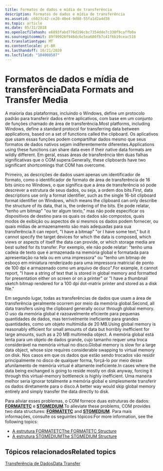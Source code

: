 ```yaml
---
title: Formatos de dados e mídia de transferência
description: Formatos de dados e mídia de transferência
ms.assetid: c6023c42-ce20-40e4-9d88-55fa1d2a4d38
ms.topic: article
ms.date: 05/31/2018
ms.openlocfilehash: e6893fabd776d196cbc7354dde7c330f9caffb0a
ms.sourcegitcommit: 89f99926f946dc6c5ea600fb7c41f6b19ceac516
ms.translationtype: MT
ms.contentlocale: pt-BR
ms.lasthandoff: 10/21/2020
ms.locfileid: "104008587"
---
```

# <a name="data-formats-and-transfer-media"></a><span data-ttu-id="d9317-103">Formatos de dados e mídia de transferência</span><span class="sxs-lookup"><span data-stu-id="d9317-103">Data Formats and Transfer Media</span></span>

<span data-ttu-id="d9317-104">A maioria das plataformas, incluindo o Windows, define um protocolo padrão para transferir dados entre aplicativos, com base em um conjunto de funções chamado de área de transferência.</span><span class="sxs-lookup"><span data-stu-id="d9317-104">Most platforms, including Windows, define a standard protocol for transferring data between applications, based on a set of functions called the clipboard.</span></span> <span data-ttu-id="d9317-105">Os aplicativos que usam essas funções podem compartilhar dados mesmo que seus formatos de dados nativos sejam indiferentemente diferentes.</span><span class="sxs-lookup"><span data-stu-id="d9317-105">Applications using these functions can share data even if their native data formats are wildly different.</span></span> <span data-ttu-id="d9317-106">Em geral, essas áreas de transferência têm duas falhas significativas que o COM supera.</span><span class="sxs-lookup"><span data-stu-id="d9317-106">Generally, these clipboards have two significant shortcomings that COM has overcome.</span></span>

<span data-ttu-id="d9317-107">Primeiro, as descrições de dados usam apenas um identificador de formato, como o identificador de formato de área de transferência de 16 bits único no Windows, o que significa que a área de transferência só pode descrever a estrutura de seus dados, ou seja, a ordem dos bits.</span><span class="sxs-lookup"><span data-stu-id="d9317-107">First, data descriptions use only a format identifier, such as the single 16-bit clipboard format identifier on Windows, which means the clipboard can only describe the structure of its data, that is, the ordering of the bits.</span></span> <span data-ttu-id="d9317-108">Ele pode relatar, "tenho um bitmap" "ou ter algum texto," mas não pode especificar os dispositivos de destino para os quais os dados são compostos, quais modos de exibição ou aspectos de si mesmos os dados podem fornecer, ou quais mídias de armazenamento são mais adequadas para sua transferência.</span><span class="sxs-lookup"><span data-stu-id="d9317-108">It can report, "I have a bitmap" "or I have some text," but it cannot specify the target devices for which the data is composed, which views or aspects of itself the data can provide, or which storage media are best suited for its transfer.</span></span> <span data-ttu-id="d9317-109">Por exemplo, ele não pode relatar: "tenho uma cadeia de texto que é armazenada na memória global e formatada para apresentação na tela ou em uma impressora" ou "tenho um bitmap de esboço em miniatura renderizado para uma impressora matricial de ponto de 100 dpi e armazenado como um arquivo de disco".</span><span class="sxs-lookup"><span data-stu-id="d9317-109">For example, it cannot report, "I have a string of text that is stored in global memory and formatted for presentation either on screen or on a printer" or "I have a thumbnail sketch bitmap rendered for a 100 dpi dot-matrix printer and stored as a disk file."</span></span>

<span data-ttu-id="d9317-110">Em segundo lugar, todas as transferências de dados que usam a área de transferência geralmente ocorrem por meio da memória global.</span><span class="sxs-lookup"><span data-stu-id="d9317-110">Second, all data transfers using the clipboard generally occur through global memory.</span></span> <span data-ttu-id="d9317-111">O uso da memória global é razoavelmente eficiente para pequenas quantidades de dados, mas terrivelmente ineficiente para grandes quantidades, como um objeto multimídia de 20 MB.</span><span class="sxs-lookup"><span data-stu-id="d9317-111">Using global memory is reasonably efficient for small amounts of data but horribly inefficient for large amounts, such as a 20 MB multimedia object.</span></span> <span data-ttu-id="d9317-112">A memória global está lenta para um objeto de dados grande, cujo tamanho requer uma troca considerável na memória virtual no disco.</span><span class="sxs-lookup"><span data-stu-id="d9317-112">Global memory is slow for a large data object, whose size requires considerable swapping to virtual memory on disk.</span></span> <span data-ttu-id="d9317-113">Nos casos em que os dados que estão sendo trocados vão residir principalmente no disco de qualquer forma, forçá-lo por meio desse afunilamento de memória virtual é altamente ineficiente.</span><span class="sxs-lookup"><span data-stu-id="d9317-113">In cases where the data being exchanged is going to reside mostly on disk anyway, forcing it through this virtual-memory bottleneck is highly inefficient.</span></span> <span data-ttu-id="d9317-114">Uma maneira melhor seria ignorar totalmente a memória global e simplesmente transferir os dados diretamente para o disco.</span><span class="sxs-lookup"><span data-stu-id="d9317-114">A better way would skip global memory entirely and simply transfer the data directly to disk.</span></span>

<span data-ttu-id="d9317-115">Para aliviar esses problemas, o COM fornece duas estruturas de dados: [**FORMATETC**](/windows/win32/api/objidl/ns-objidl-formatetc) e [**STGMEDIUM**](/windows/win32/api/objidl/ns-objidl-ustgmedium-r1).</span><span class="sxs-lookup"><span data-stu-id="d9317-115">To alleviate these problems, COM provides two data structures: [**FORMATETC**](/windows/win32/api/objidl/ns-objidl-formatetc) and [**STGMEDIUM**](/windows/win32/api/objidl/ns-objidl-ustgmedium-r1).</span></span> <span data-ttu-id="d9317-116">Para mais informações, consulte os seguintes tópicos:</span><span class="sxs-lookup"><span data-stu-id="d9317-116">For more information, see the following topics:</span></span>

-   [<span data-ttu-id="d9317-117">A estrutura FORMATETC</span><span class="sxs-lookup"><span data-stu-id="d9317-117">The FORMATETC Structure</span></span>](the-formatetc-structure.md)
-   [<span data-ttu-id="d9317-118">A estrutura STGMEDIUM</span><span class="sxs-lookup"><span data-stu-id="d9317-118">The STGMEDIUM Structure</span></span>](the-stgmedium-structure.md)

## <a name="related-topics"></a><span data-ttu-id="d9317-119">Tópicos relacionados</span><span class="sxs-lookup"><span data-stu-id="d9317-119">Related topics</span></span>

<dl> <dt>

[<span data-ttu-id="d9317-120">Transferência de Dados</span><span class="sxs-lookup"><span data-stu-id="d9317-120">Data Transfer</span></span>](data-transfer.md)
</dt> </dl>

 

 




